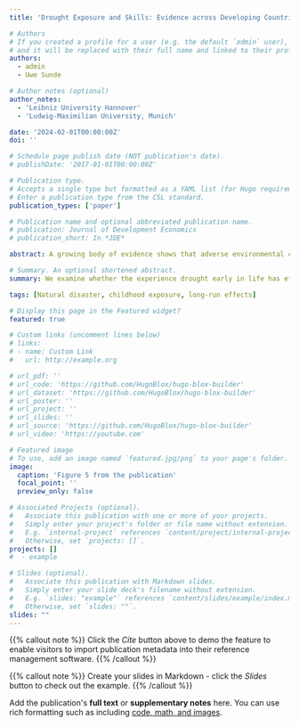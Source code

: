 ```yaml
---
title: 'Drought Exposure and Skills: Evidence across Developing Countries'

# Authors
# If you created a profile for a user (e.g. the default `admin` user), write the username (folder name) here
# and it will be replaced with their full name and linked to their profile.
authors:
  - admin
  - Uwe Sunde

# Author notes (optional)
author_notes:
  - 'Leibniz University Hannover'
  - 'Ludwig-Maximilian University, Munich'

date: '2024-02-01T00:00:00Z'
doi: ''

# Schedule page publish date (NOT publication's date).
# publishDate: '2017-01-01T00:00:00Z'

# Publication type.
# Accepts a single type but formatted as a YAML list (for Hugo requirements).
# Enter a publication type from the CSL standard.
publication_types: ['paper']

# Publication name and optional abbreviated publication name.
# publication: Journal of Development Economics
# publication_short: In *JDE*

abstract: A growing body of evidence shows that adverse environmental conditions affect human capital and socio-economic outcomes. However, little is known about whether the experience of such events early in life has effects on skill formation that are long-lasting and persist into adulthood, and about whether the demographic context mediates these effects. Here, we shed first light on these questions by combining data from a large cognitive skills survey spanning more than 30,000 individuals from birth cohorts over five decades in 11 countries, with retrospective information about weather conditions at the local level during early childhood. The results show that drought exposure during childhood has a negative effect on skill formation that persists later in life. This effect is mainly restricted to a high-fertility context, mitigated in families with high  socio-economic standing, and by parents actively involved in their children’s school performance.

# Summary. An optional shortened abstract.
summary: We examine whether the experience drought early in life has effects on skill formation that are long-lasting and persist into adulthood across up to 11 developing countries.

tags: [Natural disaster, childhood exposure, long-run effects]

# Display this page in the Featured widget?
featured: true

# Custom links (uncomment lines below)
# links:
# - name: Custom Link
#   url: http://example.org

# url_pdf: ''
# url_code: 'https://github.com/HugoBlox/hugo-blox-builder'
# url_dataset: 'https://github.com/HugoBlox/hugo-blox-builder'
# url_poster: ''
# url_project: ''
# url_slides: ''
# url_source: 'https://github.com/HugoBlox/hugo-blox-builder'
# url_video: 'https://youtube.com'

# Featured image
# To use, add an image named `featured.jpg/png` to your page's folder.
image:
  caption: 'Figure 5 from the publication'
  focal_point: ''
  preview_only: false

# Associated Projects (optional).
#   Associate this publication with one or more of your projects.
#   Simply enter your project's folder or file name without extension.
#   E.g. `internal-project` references `content/project/internal-project/index.md`.
#   Otherwise, set `projects: []`.
projects: []
#  - example

# Slides (optional).
#   Associate this publication with Markdown slides.
#   Simply enter your slide deck's filename without extension.
#   E.g. `slides: "example"` references `content/slides/example/index.md`.
#   Otherwise, set `slides: ""`.
slides: ""
---
```


{{% callout note %}}
Click the _Cite_ button above to demo the feature to enable visitors to import publication metadata into their reference management software.
{{% /callout %}}

{{% callout note %}}
Create your slides in Markdown - click the _Slides_ button to check out the example.
{{% /callout %}}

Add the publication's **full text** or **supplementary notes** here. You can use rich formatting such as including [code, math, and images](https://docs.hugoblox.com/content/writing-markdown-latex/).
